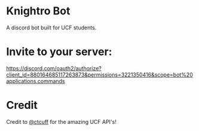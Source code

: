 # Knightro Bot

A discord bot built for UCF students.

# Invite to your server:

https://discord.com/oauth2/authorize?client_id=880164685117263873&permissions=3221350416&scope=bot%20applications.commands

# Credit

Credit to [@ctcuff](https://github.com/ctcuff) for the amazing UCF API's!
